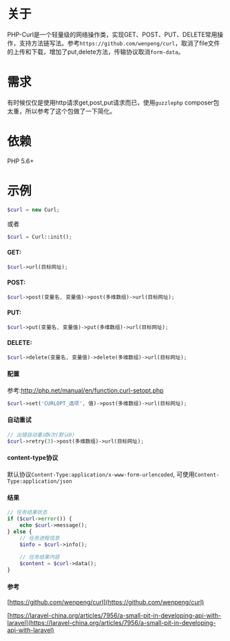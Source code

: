 # 关于
PHP-Curl是一个轻量级的网络操作类，实现GET、POST、PUT、DELETE常用操作，支持方法链写法。参考`https://github.com/wenpeng/curl`，取消了file文件的上传和下载，增加了put,delete方法，传输协议取消`form-data`。

# 需求
有时候仅仅是使用http请求get,post,put请求而已，使用`guzzlephp` composer包太重，所以参考了这个包做了一下简化。

# 依赖
PHP 5.6+

# 示例
```php
$curl = new Curl;
```
或者
```php
$curl = Curl::init();
```

#### GET:
```php
$curl->url(目标网址);
```

#### POST:
```php
$curl->post(变量名, 变量值)->post(多维数组)->url(目标网址);
```

#### PUT:
```php
$curl->put(变量名, 变量值)->put(多维数组)->url(目标网址);
```

#### DELETE:
```php
$curl->delete(变量名, 变量值)->delete(多维数组)->url(目标网址);
```

#### 配置
参考:http://php.net/manual/en/function.curl-setopt.php

```php
$curl->set('CURLOPT_选项', 值)->post(多维数组)->url(目标网址);
```

#### 自动重试
```php
// 出错自动重试N次(默认0)
$curl->retry(3)->post(多维数组)->url(目标网址);
```
#### content-type协议
默认协议`Content-Type:application/x-www-form-urlencoded`, 可使用`Content-Type:application/json`

#### 结果
```php
// 任务结果状态
if ($curl->error()) {
    echo $curl->message();
} else {
    // 任务进程信息
    $info = $curl->info();
    
    // 任务结果内容
    $content = $curl->data();
}

```

#### 参考
[https://github.com/wenpeng/curl](https://github.com/wenpeng/curl)

[https://laravel-china.org/articles/7956/a-small-pit-in-developing-api-with-laravel](https://laravel-china.org/articles/7956/a-small-pit-in-developing-api-with-laravel)
